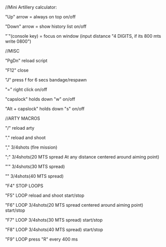 //Mini Artillery calculator:

"Up" arrow = always on top on/off

"Down" arrow = show history list on/off

"`"(console key) = focus on window (input distance "4 DIGITS, if its 800 mts write 0800")


//MISC

"PgDn" reload script

"F12" close

"J" press f for 6 secs bandage/respawn

"=" right click on/off

"capslock" holds down "w" on/off

"Alt + capslock" holds down "s" on/off

//ARTY MACROS

"/" reload arty

"." reload and shoot

"," 3/4shots (fire mission)

";" 3/4shots(20 MTS spread At any distance centered around aiming point)

"'" 3/4shots(30 MTS spread)

"\" 3/4shots(40 MTS spread)

"F4" STOP LOOPS

"F5" LOOP reload and shoot start/stop

"F6" LOOP 3/4shots(20 MTS spread centered around aiming point) start/stop

"F7" LOOP 3/4shots(30 MTS spread) start/stop

"F8" LOOP 3/4shots(40 MTS spread) start/stop

"F9" LOOP press "R" every 400 ms
